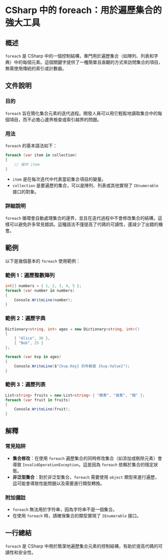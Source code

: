 <!--
Meta Description: # CSharp 中的 foreach：用於遍歷集合的強大工具 ## 概述 `foreach` 是 CSharp 中的一個控制結構，專門用於遍歷集合（如陣列、列表和字典）中的每個元素。這個關鍵字提供了一種簡單且直觀的方式來訪問集合的項目，無需使用傳統的索引或計數器。 ## 文件說明 ### 目的 `...
Meta Keywords: foreach, csharp, var, string, item
-->

# CSharp 中的 foreach：用於遍歷集合的強大工具

## 概述
`foreach` 是 CSharp 中的一個控制結構，專門用於遍歷集合（如陣列、列表和字典）中的每個元素。這個關鍵字提供了一種簡單且直觀的方式來訪問集合的項目，無需使用傳統的索引或計數器。

## 文件說明
### 目的
`foreach` 旨在簡化集合元素的迭代過程。開發人員可以用它輕鬆地讀取集合中的每個項目，而不必擔心邊界檢查或索引越界的問題。

### 用法
`foreach` 的基本語法如下：
```csharp
foreach (var item in collection)
{
    // 操作 item
}
```
- `item` 是在每次迭代中代表當前集合項目的變量。
- `collection` 是要遍歷的集合，可以是陣列、列表或其他實現了 `IEnumerable` 接口的對象。

### 詳細說明
`foreach` 循環會自動處理集合的邊界，並且在迭代過程中不會修改集合的結構，這樣可以避免許多常見錯誤。這種語法不僅提高了代碼的可讀性，還減少了出錯的機會。

## 範例
以下是幾個基本的 `foreach` 使用範例：

### 範例 1：遍歷整數陣列
```csharp
int[] numbers = { 1, 2, 3, 4, 5 };
foreach (var number in numbers)
{
    Console.WriteLine(number);
}
```

### 範例 2：遍歷字典
```csharp
Dictionary<string, int> ages = new Dictionary<string, int>()
{
    { "Alice", 30 },
    { "Bob", 25 }
};

foreach (var kvp in ages)
{
    Console.WriteLine($"{kvp.Key} 的年齡是 {kvp.Value}");
}
```

### 範例 3：遍歷列表
```csharp
List<string> fruits = new List<string> { "蘋果", "香蕉", "橙" };
foreach (var fruit in fruits)
{
    Console.WriteLine(fruit);
}
```

## 解釋
### 常見陷阱
- **集合修改**：在使用 `foreach` 遍歷集合的同時修改集合（如添加或刪除元素）會導致 `InvalidOperationException`。這是因為 `foreach` 依賴於集合的穩定狀態。
- **非泛型集合**：對於非泛型集合，`foreach` 需要使用 `object` 類型來進行遍歷，這可能會導致性能問題以及需要進行類型轉換。

### 附加備註
- `foreach` 無法用於字符串，因為字符串不是一個集合。
- 在使用 `foreach` 時，請確保集合的類型實現了 `IEnumerable` 接口。

## 一行總結
`foreach` 是 CSharp 中用於簡潔地遍歷集合元素的控制結構，有助於提高代碼的可讀性和安全性。